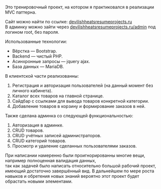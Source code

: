 Это тренировочный проект, на котором я практиковался в реализации MVC паттерна.  

Сайт можно найти по ссылке: [devilishheatsresumeprojects.ru](http://devilishheatsresumeprojects.ru/)  
В админку можно зайти через [devilishheatsresumeprojects.ru/admin](devilishheatsresumeprojects.ru/admin) под логином root, без пароля.
  
Использованные технологии:
* Вёрстка — Bootstrap.
* Backend — чистый PHP.
* Асинхронные запросы — jquery ajax.
* База данных — MariaDB.  

В клиентской части реализованны:  
1. Регистрация и авторизация пользователей (на данный момент без личного кабинета).
2. Каталог всех товаров на главной странице.
3. Сайдбар с ссылками для вывода товаров конкретной категории.
4. Добавление товаров в корзину и формирование заказов в ней.  

Также сделана админка со следующей функциональностью:  
1. Авторизация в админке.
2. CRUD товаров.
3. CRUD учётных записей администраторов.
4. CRUD категорий товаров.
5. Просмотр и удаление сделанных пользователями заказов.  

При написании намеренно были проигнорированны многие вещи, например полноценная валидация данных,  
так как задачей было написать относительно большой рабочий проект, имеющий достаточно завершённый вид.
В дальнейшем по мере роста навыков и обретения новых знаний вероятно этот проект будет обрастать новыми элементами.
